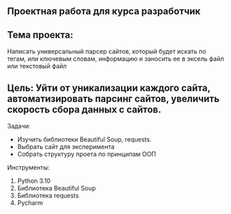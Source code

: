 ## Проектная работа для курса разработчик
## 
## Тема проекта:
 Написать универсальный парсер сайтов, который будет искать по тегам, или ключевым словам,
 информацию и заносить ее в эксель файл или текстовый файл
## Цель: Уйти от уникализации каждого сайта, автоматизировать парсинг сайтов, увеличить скорость сбора данных с сайтов.
 Задачи:
   * Изучить библиотеки Beautiful Soup, requests.
   * Выбрать сайт для эксперимента
   * Собрать структуру проета по принципам ООП


 Инструменты:
   1. Python 3.10
   2. Библиотека Beautiful Soup
   3. Библиотека requests
   4. Pycharm